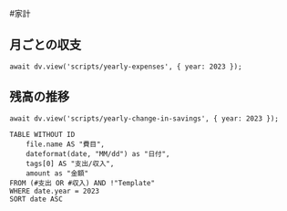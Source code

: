 #家計
## 月ごとの収支
```dataviewjs
await dv.view('scripts/yearly-expenses', { year: 2023 });
```
## 残高の推移
```dataviewjs
await dv.view('scripts/yearly-change-in-savings', { year: 2023 });
```
```dataview
TABLE WITHOUT ID
    file.name AS "費目",
    dateformat(date, "MM/dd") as "日付",
    tags[0] AS "支出/収入",
    amount as "金額"
FROM (#支出 OR #収入) AND !"Template"
WHERE date.year = 2023
SORT date ASC
```
